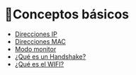 # 📖Conceptos básicos

- [Direcciones IP](https://github.com/LShinkiZ/Hacking-WiFi/blob/main/Conceptos%20b%C3%A1sicos/Direcciones%20IP.md)
- [Direcciones MAC](https://github.com/LShinkiZ/Hacking-WiFi/blob/main/Conceptos%20b%C3%A1sicos/Direcciones%20MAC%20(OUI%20y%20NIC).md)
- [Modo monitor](https://github.com/LShinkiZ/Hacking-WiFi/blob/main/Conceptos%20b%C3%A1sicos/Modo%20monitor.md)
- [¿Qué es un Handshake?](https://github.com/LShinkiZ/Hacking-WiFi/blob/main/Conceptos%20b%C3%A1sicos/Handshake.md)
- [¿Qué es el WIFI?](https://github.com/LShinkiZ/Hacking-WiFi/blob/main/Conceptos%20b%C3%A1sicos/Qu%C3%A9%20es%20el%20WIFI.md)
